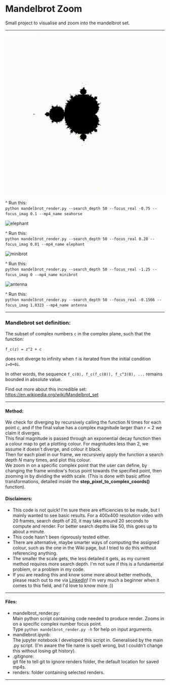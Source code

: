 # Mandelbrot Zoom

Small project to visualise and zoom into the mandelbrot set.

---


![seahorse](https://github.com/benw000/MandelbrotZoom/blob/main/demo_vids/seahorse.gif)

^ Run this: \
 ```python mandelbrot_render.py --search_depth 50 --focus_real -0.75 --focus_imag 0.1 --mp4_name seahorse```

![elephant](https://github.com/benw000/MandelbrotZoom/blob/main/demo_vids/elephant.gif)

^ Run this: \
```python mandelbrot_render.py --search_depth 50 --focus_real 0.28 --focus_imag 0.01 --mp4_name elephant```


![minibrot](https://github.com/benw000/MandelbrotZoom/blob/main/demo_vids/minibrot.gif)

^ Run this: \
```python mandelbrot_render.py --search_depth 50 --focus_real -1.25 --focus_imag 0 --mp4_name minibrot```


![antenna](https://github.com/benw000/MandelbrotZoom/blob/main/demo_vids/antenna.gif)

^ Run this: \
```python mandelbrot_render.py --search_depth 50 --focus_real -0.1566 --focus_imag 1.0323 --mp4_name antenna ```

---

### Mandlebrot set definition:

The subset of complex numbers `c` in the complex plane, such that the function:

`f_c(z) = z^2 + c`

does not diverge to infinity when `f` is iterated from the initial condition `z=0+0i`.

In other words, the sequence `f_c(0), f_c(f_c(0)), f_c^3(0), ...` remains bounded in absolute value.


Find out more about this incredible set: 
https://en.wikipedia.org/wiki/Mandelbrot_set 

---

#### Method:
We check for diverging by recursively calling the function $N$ times for each point $c$, and if the final value has a complex magnitude larger than $r=2$ we claim it diverges. \
This final magnitude is passed through an exponential decay function then a colour map to get a plotting colour. For magnitudes less than $2$, we assume it doesn't diverge, and colour it black. \
Then for each pixel in our frame, we recursively apply the function a search depth $N$ many times, and plot this colour. \
We zoom in on a specific complex point that the user can define, by changing the frame window's focus point towards the specified point, then zooming in by dividing the width scale. (This is done with basic affine transformations, detailed inside the **step_pixel_to_complex_coords()** function).

#### Disclaimers:
- This code is not quick! I'm sure there are efficiencies to be made, but I mainly wanted to see basic results. For a 400x400 resolution video with 20 frames, search depth of 20, it may take around 20 seconds to compute and render. For better search depths like 50, this goes up to about a minute.
- This code hasn't been rigorously tested either.
- There are alternative, maybe smarter ways of computing the assigned colour, such as the one in the Wiki page, but I tried to do this without referencing anything.
- The smaller the scale gets, the less detailed it gets, as my current method requires more search depth. I'm not sure if this is a fundamental problem, or a problem in my code.
- If you are reading this and know some more about better methods, please reach out to me via [LinkedIn](www.linkedin.com/in/ben-winstanley-ml-engineer)! I'm very much a beginner when it comes to this field, and I'd love to know more :))


---

#### Files:

- mandelbrot_render.py: \
    Main python script containing code needed to produce render. Zooms in on a specific complex number focus point. \
    Type ``` python mandelbrot_render.py -h ``` for help on input arguments.
- mandlebrot.ipynb: \
    The jupyter notebook I developed this script in. Generalised by the main .py script. (I'm aware the file name is spelt wrong, but I couldn't change this without losing git history).
- .gitignore: \
    git file to tell git to ignore renders folder, the default location for saved mp4s.
- renders:
    folder containing selected renders.
    
---